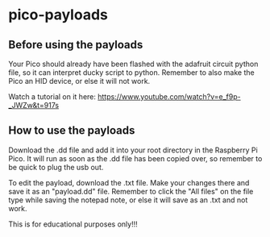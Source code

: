 # pico-payloads

## Before using the payloads

Your Pico should already have been flashed with the adafruit circuit python file, so it can interpret ducky script to python. 
Remember to also make the Pico an HID device, or else it will not work. 

Watch a tutorial on it here: https://www.youtube.com/watch?v=e_f9p-_JWZw&t=917s

## How to use the payloads
Download the .dd file and add it into your root directory in the Raspberry Pi Pico. It will run as soon as the .dd file has been copied over, so remember to be quick to plug the usb out. 

To edit the payload, download the .txt file. Make your changes there and save it as an "payload.dd" file. Remember to click the "All files" on the file type while saving the notepad note, or else it will save as an .txt and not work.

This is for educational purposes only!!!
